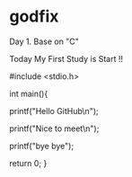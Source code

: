 # godfix
Day 1. Base on "C" 

Today My First Study is  Start !!

#include <stdio.h>

int main(){

printf("Hello GitHub\n");

printf("Nice to meet\n");

printf("bye bye");



return 0;
}



